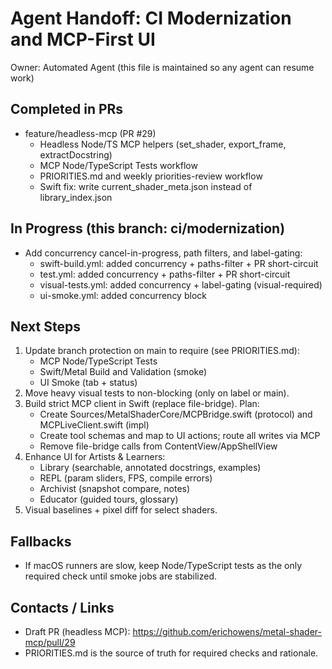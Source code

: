 # Agent Handoff: CI Modernization and MCP-First UI

Owner: Automated Agent (this file is maintained so any agent can resume work)

## Completed in PRs
- feature/headless-mcp (PR #29)
  - Headless Node/TS MCP helpers (set_shader, export_frame, extractDocstring)
  - MCP Node/TypeScript Tests workflow
  - PRIORITIES.md and weekly priorities-review workflow
  - Swift fix: write current_shader_meta.json instead of library_index.json

## In Progress (this branch: ci/modernization)
- Add concurrency cancel-in-progress, path filters, and label-gating:
  - swift-build.yml: added concurrency + paths-filter + PR short-circuit
  - test.yml: added concurrency + paths-filter + PR short-circuit
  - visual-tests.yml: added concurrency + label-gating (visual-required)
  - ui-smoke.yml: added concurrency block

## Next Steps
1) Update branch protection on main to require (see PRIORITIES.md):
   - MCP Node/TypeScript Tests
   - Swift/Metal Build and Validation (smoke)
   - UI Smoke (tab + status)
2) Move heavy visual tests to non-blocking (only on label or main).
3) Build strict MCP client in Swift (replace file-bridge). Plan:
   - Create Sources/MetalShaderCore/MCPBridge.swift (protocol) and MCPLiveClient.swift (impl)
   - Create tool schemas and map to UI actions; route all writes via MCP
   - Remove file-bridge calls from ContentView/AppShellView
4) Enhance UI for Artists & Learners:
   - Library (searchable, annotated docstrings, examples)
   - REPL (param sliders, FPS, compile errors)
   - Archivist (snapshot compare, notes)
   - Educator (guided tours, glossary)
5) Visual baselines + pixel diff for select shaders.

## Fallbacks
- If macOS runners are slow, keep Node/TypeScript tests as the only required check until smoke jobs are stabilized.

## Contacts / Links
- Draft PR (headless MCP): https://github.com/erichowens/metal-shader-mcp/pull/29
- PRIORITIES.md is the source of truth for required checks and rationale.